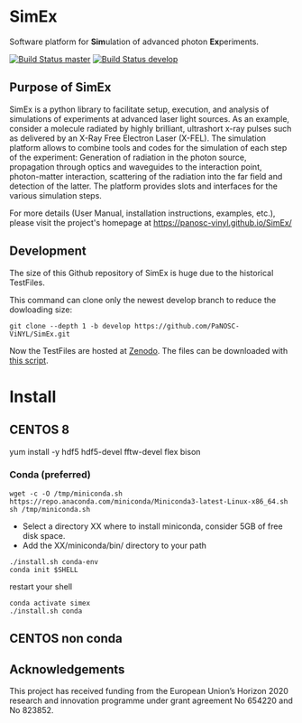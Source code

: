 SimEx
==================

Software platform for **Sim**ulation of advanced photon **Ex**periments.

[![Build Status master](https://travis-ci.org/PaNOSC-ViNYL/SimEx.svg?branch=master)](https://travis-ci.org/github/panosc-vinyl/simex/branches)
[![Build Status develop](https://travis-ci.org/PaNOSC-ViNYL/SimEx.svg?branch=develop)](https://travis-ci.org/github/panosc-vinyl/simex/branches)


## Purpose of SimEx

SimEx is a python library to facilitate setup, execution, and analysis of
simulations of experiments at advanced laser light sources.
As an example, consider a molecule radiated by highly brilliant,
ultrashort x-ray pulses such as delivered by an X-Ray Free Electron Laser (X-FEL).
The simulation platform allows to combine tools and codes for the
simulation of each step of the experiment: Generation of radiation in the
photon source, propagation through optics and waveguides to the interaction
point, photon-matter interaction, scattering of the radiation into the far
field and detection of the latter. The platform provides slots and
interfaces for the various simulation steps.

For more details (User Manual, installation instructions, examples, etc.),
please visit the project's homepage at https://panosc-vinyl.github.io/SimEx/

## Development

The size of this Github repository of SimEx is huge due to the historical TestFiles.

This command can clone only the newest develop branch to reduce the dowloading size:

`git clone --depth 1 -b develop https://github.com/PaNOSC-ViNYL/SimEx.git`

Now the TestFiles are hosted at [Zenodo](https://zenodo.org/record/3750541#.X2R9DZMzZE5).
The files can be downloaded with [this script](get_testdata.sh).

# Install
## CENTOS 8
yum install -y hdf5 hdf5-devel fftw-devel flex bison

### Conda (preferred)
```
wget -c -O /tmp/miniconda.sh https://repo.anaconda.com/miniconda/Miniconda3-latest-Linux-x86_64.sh
sh /tmp/miniconda.sh
```

 * Select a directory XX where to install miniconda, consider 5GB of free disk space.
 * Add the XX/miniconda/bin/ directory to your path

```
./install.sh conda-env
conda init $SHELL
```
restart your shell
```
conda activate simex
./install.sh conda
```

## CENTOS non conda

## Acknowledgements
This project has received funding from the European Union’s Horizon 2020 research
and innovation programme under grant agreement No 654220 and No 823852.
